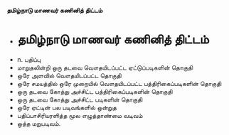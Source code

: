 **தமிழ்நாடு மாணவர் கணினித் திட்டம்**
- # தமிழ்நாடு மாணவர் கணினித் திட்டம்
- n. பதிப்பு
- மாறுதலின்றி ஒரு தடவை வௌதயிடப்பட்ட ஏட்டுப்படிகளின் தொகுதி
- ஒரே அளவில் வௌதயிடப்பட்ட தொகுதி
- ஒரே சமயத்தில் ஒரே முறையில் வௌதயிடப்பட்ட பத்திரிகைப்படிகளின் தொகுதி
- ஒரு தடவை கோத்து அச்சிட்ட பத்திரிகைப்படிகளின் தொகுதி
- ஒரு தடவை கோத்து அச்சிட்ட படிகளின் தொகுதி
- ஒரே ஏட்டின் பல படிவங்களில் ஒன்றுத
- பதிப்பாசிரியரளித்த மூல எழுத்தாண்மை வடிவம்
- ஒத்த மறுபடிவம்.

